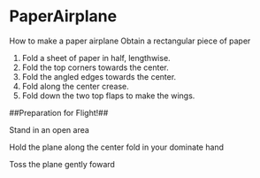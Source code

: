 # PaperAirplane
How to make a paper airplane
Obtain a rectangular piece of paper
1. Fold a sheet of paper in half, lengthwise.
2. Fold the top corners towards the center.
3. Fold the angled edges towards the center.
4. Fold along the center crease.
5. Fold down the two top flaps to make the wings.

##Preparation for Flight!##

Stand in an open area

Hold the plane along the center fold in your dominate hand

Toss the plane gently foward
